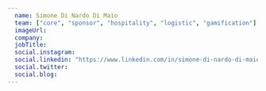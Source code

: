 ```yaml
---
  name: Simone Di Nardo Di Maio
  team: ["core", "sponsor", "hospitality", "logistic", "gamification"]
  imageUrl: 
  company: 
  jobTitle: 
  social.instagram: 
  social.linkedin: "https://www.linkedin.com/in/simone-di-nardo-di-maio-85b14a31/"
  social.twitter: 
  social.blog: 
---
```

